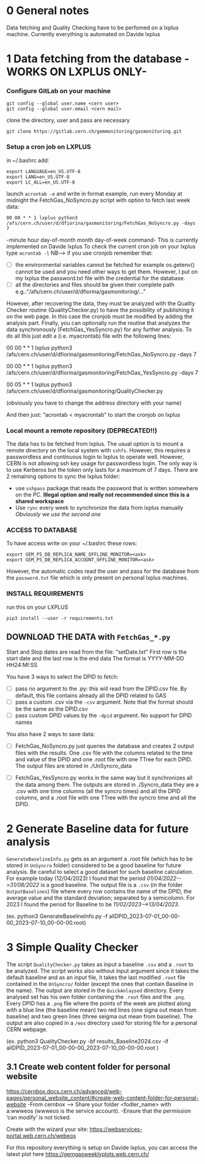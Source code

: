 # 0 General notes
Data fetching and Quality Checking have to be perfomed on a lxplus machine. Currently everything is automated on Davide lxplus

# 1 Data fetching from the database -WORKS ON LXPLUS ONLY-
### Configure GitLab on your machine
```
git config --global user.name <cern user>
git config --global user.email <cern mail>
```
clone the directory, user and pass are necessary
```
git clone https://gitlab.cern.ch/gemmonitoring/gasmonitoring.git
```
### Setup a cron job on LXPLUS 
in ~/.bashrc add:
```
export LANGUAGE=en_US.UTF-8
export LANG=en_US.UTF-8
export LC_ALL=en_US.UTF-8
```
launch ```acrontab -e``` and write in format <minute hour day-of-month month day-of-week command>
example, run every Monday at midnight the FetchGas_NoSyncro.py script with option to fetch last week data:
```
00 00 * * 1 lxplus python3 /afs/cern.ch/user/d/dfiorina/gasmonitoring/FetchGas_NoSyncro.py -days 7
```
-minute hour day-of-month month day-of-week command-
This is currently implemented on Davide lxplus
To check the current cron job on your lxplus type ```acrontab -l```
NB--> if you use cronjob remember that:
 - [ ] the environmental variables cannot be fetched for example os.getenv() cannot be used and you need other ways to get them. However, I put on my lxplus the password.txt file with the credential for the database.
 - [ ] all the directories and files should be given their complete path e.g.:"/afs/cern.ch/user/d/dfiorina/gasmonitoring/..."
 
However, after recovering the data, they must be analyzed with the Quality Checker routine (QualityChecker.py) to have the possibility of publishing it on the web page. In this case the cronjob must be modified by adding the analysis part. Finally, you can optionally run the routine that analyzes the data synchronously (FetchGas_YesSyncro.py) for any further analysis.
To do all this just edit a (i.e. myacrontab) file with the following lines:

00 00 * * 1 lxplus python3 /afs/cern.ch/user/d/dfiorina/gasmonitoring/FetchGas_NoSyncro.py -days 7

00 00 * * 1 lxplus python3 /afs/cern.ch/user/d/dfiorina/gasmonitoring/FetchGas_YesSyncro.py -days 7

00 05 * * 1 lxplus python3 /afs/cern.ch/user/d/dfiorina/gasmonitoring/QualityChecker.py

(obviously you have to change the address directory with your name)

And then just:     “acrontab < myacrontab” to start the cronjob on lxplus


### Local mount a remote repository (DEPRECATED!!)

The data has to be fetched from lxplus. 
The usual option is to mount a remote directory on the local system with `sshfs`. However, this requires a passwordless and continuous login to lxplus to operate well.
However, CERN is not allowing ssh key usage for passwordless login. The only way is to use Kerberos but the token only lasts for a maximum of 7 days.
There are 2 remaining options to sync the lxplus folder:
- use `sshpass` package that reads the password that is written somewhere on the PC. **Illegal option and really not recommended since this is a shared workspace**
- Use `rync` every week to synchronize the data from lxplus manually
*Obviously we use the second one*


### ACCESS TO DATABASE 
To have access write on your ~/.bashrc these rows:
```
export GEM_P5_DB_REPLICA_NAME_OFFLINE_MONITOR=<ask>
export GEM_P5_DB_REPLICA_ACCOUNT_OFFLINE_MONITOR=<ask>
```
However, the automatic codes read the user and pass for the database from the `password.txt` file which is only present on personal lxplus machines.

### INSTALL REQUIREMENTS
run this on your LXPLUS
```
pip3 install --user -r requirements.txt
```

## DOWNLOAD THE DATA with `FetchGas_*.py`
Start and Stop dates are read from the file:  "setDate.txt"
First row is the start date and the last row is the end data
The format is YYYY-MM-DD HH24:MI:SS

You have 3 ways to select the DPID to fetch:
- [ ] pass no argument to the .py: this will read from the DPID.csv file. By default, this file contains already all the DPID related to GAS
- [ ] pass a custom .csv via the `-csv` argument. Note that the format should be the same as the DPID.csv
- [ ] pass custom DPID values by the `-dpid` argument. No support for DPID names

You also have 2 ways to save data:

- [ ] FetchGas_NoSyncro.py just queries the database and creates 2 output files with the results. One .csv file with the columns related to the time and value of the DPID and one .root file with one TTree for each DPID. The output files are stored in ./UnSyncro_data

- [ ] FetchGas_YesSyncro.py works in the same way but it synchronizes all the data among them. The outputs are stored in ./Syncro_data they are a .csv with one time columns (all the syncro times) and all the DPID columns, and a .root file with one TTree with the syncro time and all the DPID.

# 2 Generate Baseline data for future analysis

`GenerateBaselineInfo.py` gets as an argument a .root file (which has to be stored in `UnSyncro` folder) considered to be a good baseline for future analysis. Be careful to select a good dataset for such baseline calculation. For example today (12/04/2023) I found that the period *01/04/2022-->31/08/2022* is a good baseline. The output file is a `.csv` (in the folder `OutputBaselines`) file where every row contains the name of the DPID, the average value and the standard deviation; separated by a semicolumn.
For 2023 I found the period for Baseline to be *11/02/2023-->13/04/2023*.

(ex. python3 GenerateBaselineInfo.py -f allDPID_2023-07-01_00-00-00_2023-07-10_00-00-00.root)

# 3 Simple Quality Checker
The script `QualityChecker.py` takes as input a baseline `.csv` and a `.root` to be analyzed. The script works also without input argument since it takes the default baseline and as an input file, it takes the last modified `.root` file contained in the `UnSyncro/` folder (except the ones that contain Baseline in the name).
The output are stored in the `QuickAnlaysed` directory. Every analysed set has his own folder containing the `.root` files and the `.png`. Every DPID has a `.png` file where the points of the week are plotted along with a blue line (the baseline mean) two red lines (one signa out mean from baseline) and two green lines (three seigma out mean from baseline).
The output are also copied in a `/eos` directory used for storing file for a personal CERN webpage.

(ex. python3 QualityChecker.py -bf results_Baseline2024.csv -if allDPID_2023-07-01_00-00-00_2023-07-10_00-00-00.root )


## 3.1 Create web content folder for personal website
https://cernbox.docs.cern.ch/advanced/web-pages/personal_website_content/#create-web-content-folder-for-personal-website
-From cernbox --> Share your folder <fodler_name> with a:wwweos (wwweos is the service account).
-Ensure that the permission ‘can modify’ is not ticked.

Create with the wizard your site: https://webservices-portal.web.cern.ch/webeos

For this repository everything is setup on Davide lxplus, you can access the latest plot here https://gemgasweeklyplots.web.cern.ch/

